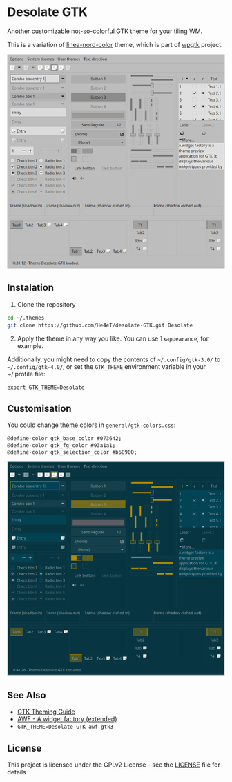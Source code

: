 # Desolate GTK

Another customizable not-so-colorful GTK theme for your tiling WM.

This is a variation of [linea-nord-color](https://github.com/deviantfero/wpgtk-templates) theme, which is part of [wpgtk](https://github.com/deviantfero/wpgtk) project.

![Default colors](screenshots/default.png)

## Instalation

1. Clone the repository
```sh
cd ~/.themes
git clone https://github.com/He4eT/desolate-GTK.git Desolate
```
2. Apply the theme in any way you like. You can use `lxappearance`, for example.

Additionally, you might need to copy the contents of `~/.config/gtk-3.0/` to `~/.config/gtk-4.0/`, or set the `GTK_THEME` environment variable in your ~/.profile file:
```
export GTK_THEME=Desolate
```

## Customisation

You could change theme colors in `general/gtk-colors.css`:
```
@define-color gtk_base_color #073642;
@define-color gtk_fg_color #93a1a1;
@define-color gtk_selection_color #b58900;
```
![Solarized colors](screenshots/solarized.png)

## See Also

- [GTK Theming Guide](https://gtkthemingguide.vercel.app/)
- [AWF - A widget factory (extended)](https://github.com/luigifab/awf-extended)
- `GTK_THEME=Desolate-GTK awf-gtk3`

## License

This project is licensed under the GPLv2 License - see the [LICENSE](LICENSE) file for details
